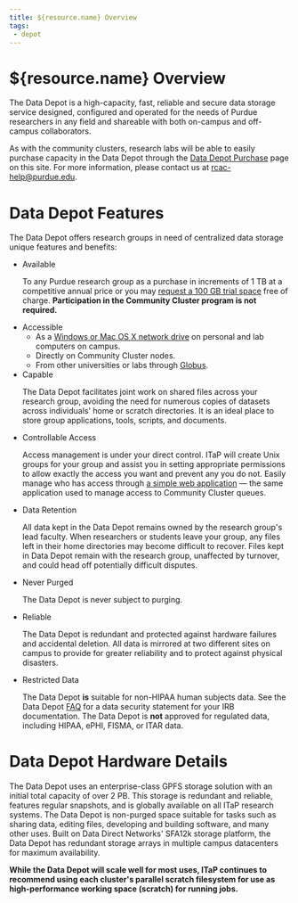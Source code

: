 ```yaml
---
title: ${resource.name} Overview
tags:
 - depot
---
```

# ${resource.name} Overview

The Data Depot is a high-capacity, fast, reliable and secure data storage service designed, configured and operated for the needs of Purdue researchers in any field and shareable with both on-campus and off-campus collaborators.

As with the community clusters, research labs will be able to easily purchase capacity in the Data Depot through the <a href="/purchase/depot/">Data Depot Purchase</a> page on this site.  For more information, please contact us at <a href="mailto:rcac-help@purdue.edu">rcac-help@purdue.edu</a>.

# Data Depot Features

<p>The Data Depot offers research groups in need of centralized data storage unique features and benefits:</p>
<ul class="feature_list">
	<li>
		Available
		<p>
			To any Purdue research group as a purchase in increments of 1 TB at a competitive annual price or you may <a href="/order/products/3">request a 100 GB trial space</a> free of charge. <strong>Participation in the Community Cluster program is not required.</strong>
		</p>
	</li>
	<li>
		Accessible
		<ul>
			<li>
				As a <a href="/knowledge/depot/storage/transfer/cifs">Windows or Mac OS X network drive</a> on personal and lab computers on campus.  
			</li>
			<li>
				Directly on Community Cluster nodes.
			<li>
				From other universities or labs through <a href="/knowledge/depot/storage/transfer/globus">Globus</a>.
			</li>
		</ul>
	</li>
	<li>
		Capable
		<p>
			The Data Depot facilitates joint work on shared files across your research group, avoiding the need for numerous copies of datasets across individuals' home or scratch directories. It is an ideal place to store group applications, tools, scripts, and documents.
		<p>
	</li>
	<li>
		Controllable Access
		<p>
			Access management is under your direct control. ITaP will create Unix groups for your group and assist you in setting appropriate permissions to allow exactly the access you want and prevent any you do not. Easily manage who has access through <a href="/account/user/">a simple web application</a> &#8212; the same application used to manage access to Community Cluster queues.
		</p>
	</li>
	<li>
		Data Retention
		<p>
			All data kept in the Data Depot remains owned by the research group's lead faculty.  When researchers or students leave your group, any files left in their home directories may become difficult to recover.  Files kept in Data Depot remain with the research group, unaffected by turnover, and could head off potentially difficult disputes.
		</p>
	</li>
	<li>
		Never Purged
		<p>
			The Data Depot is never subject to purging.
		</p>
	</li>
	<li>
		Reliable
		<p>
			The Data Depot is redundant and protected against hardware failures and accidental deletion.  All data is mirrored at two different sites on campus to provide for greater reliability and to protect against physical disasters.
		</p>
	</li>
	<li>
		Restricted Data
		<p>
			The Data Depot <strong>is</strong> suitable for non-HIPAA human subjects data. See the Data Depot <a href="/knowledge/depot/faq/data/humansubjectdata">FAQ</a> for a data security statement for your IRB documentation.  The Data Depot is <strong>not</strong> approved for regulated data, including HIPAA, ePHI, FISMA, or ITAR data.
		</p>
	</li>
</ul>

# Data Depot Hardware Details

The Data Depot uses an enterprise-class GPFS storage solution with an initial total capacity of over 2 PB.  This storage is redundant and reliable, features regular snapshots, and is globally available on all ITaP research systems.  The Data Depot is non-purged space suitable for tasks such as sharing data, editing files, developing and building software, and many other uses.  Built on Data Direct Networks' SFA12k storage platform, the Data Depot has redundant storage arrays in multiple campus datacenters for maximum availability.

<strong>While the Data Depot will scale well for most uses, ITaP continues to recommend using each cluster's parallel scratch filesystem for use as high-performance working space (scratch) for running jobs.</strong>
